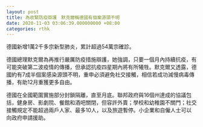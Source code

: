 ```yaml
---
layout: post
title: 為收緊防疫辯護　默克爾稱德國有個案源頭不明
date: 2020-11-03 03:06:39.000000000 +08:00
categories: rthk
---
```


德國新增1萬2千多宗新型肺炎，累計超過54萬宗確診。

德國總理默克爾為再推行嚴厲防疫措施辯護，她強調，只要一個月內持續抗疫，有可能突破第二波疫情的傳播，但承認抗疫四星期內將有所犧牲。默克爾又透露，德國約有7成半個案感染源頭不明，重申必須避免社交接觸，相信若成功減慢病毒傳播，有助12月重獲更多自由。

德國在全國範圍實施部分封鎖隔離，直至月底。聯邦政府與16個州達成的協議包括，健身房、影劇院、餐館和酒吧關閉，但容許外賣；學校和幼稚園不關門；社交接觸規定不能超過兩戶人家、最多10人，以及旅遊暫停。小企業和自僱人士可以向政府申請援助。

